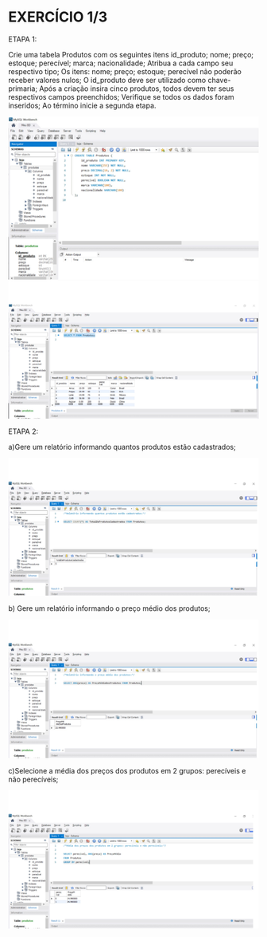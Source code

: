 # EXERCÍCIO 1/3
ETAPA 1:

Crie uma tabela Produtos com os seguintes itens id_produto; nome; preço; estoque; perecível; marca; nacionalidade;
Atribua a cada campo seu respectivo tipo;
Os itens: nome; preço; estoque; perecível não poderão receber valores nulos;
O id_produto deve ser utilizado como chave-primaria;
Após a criação insira cinco produtos, todos devem ter seus respectivos campos preenchidos;
Verifique se todos os dados foram inseridos;
Ao término inicie a segunda etapa.

![imagem 1](imagem1.jpg)
![imagem 2](imagem2.jpg)

ETAPA 2:

a)Gere um relatório informando quantos produtos estão cadastrados;

![imagem 3](imagem3.jpg)

b) Gere um relatório informando o preço médio dos produtos;

![imagem 4](imagem4.jpg)

c)Selecione a média dos preços dos produtos em 2 grupos: perecíveis e não perecíveis;

![imagem 5](imagem5.jpg)



